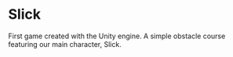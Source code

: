 # Slick
First game created with the Unity engine. A simple obstacle course featuring our main character, Slick.
